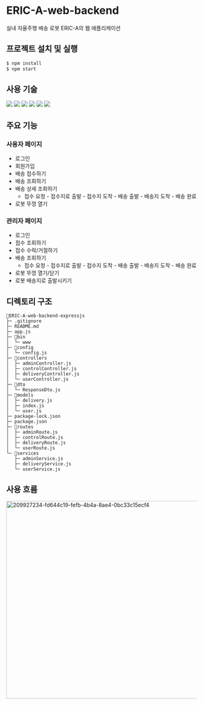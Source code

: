 # ERIC-A-web-backend

실내 자율주행 배송 로봇 ERIC-A의 웹 애플리케이션

## 프로젝트 설치 및 실행

```bash
$ npm install
$ npm start

```


## 사용 기술

<img src="https://img.shields.io/badge/Node.js-339933?style=for-the-badge&logo=Node.js&logoColor=white"> <img src="https://img.shields.io/badge/Express-000000?style=for-the-badge&logo=Express&logoColor=white">
<img src="https://img.shields.io/badge/MySQL-4479A1?style=for-the-badge&logo=MySQL&logoColor=white">
<img src="https://img.shields.io/badge/sequelize-52B0E7?style=for-the-badge&logo=sequelize&logoColor=white">
<img src="https://img.shields.io/badge/amazonec2-FF9900?style=for-the-badge&logo=amazonec2&logoColor=white">
<img src="https://img.shields.io/badge/amazonrds-527FFF?style=for-the-badge&logo=amazonrds&logoColor=white">

## 주요 기능

### 사용자 페이지

- 로그인
- 회원가입
- 배송 접수하기
- 배송 조회하기
- 배송 상세 조회하기
  - 접수 요청 - 접수지로 출발 - 접수지 도착 - 배송 출발 - 배송지 도착 - 배송 완료
- 로봇 뚜껑 열기

### 관리자 페이지
- 로그인
- 접수 조회하기
- 접수 수락/거절하기
- 배송 조회하기
  - 접수 요청 - 접수지로 출발 - 접수지 도착 - 배송 출발 - 배송지 도착 - 배송 완료
- 로봇 뚜껑 열기/닫기
- 로봇 배송지로 출발시키기

## 디렉토리 구조

```
📂ERIC-A-web-backend-expressjs
├─ .gitignore
├─ README.md
├─ app.js
├─ 📂bin
│  └─ www
├─ 📂config
│  └─ config.js
├─ 📂controllers
│  ├─ adminController.js
│  ├─ controlController.js
│  ├─ deliveryController.js
│  └─ userController.js
├─ 📂dto
│  └─ ResponseDto.js
├─ 📂models
│  ├─ delivery.js
│  ├─ index.js
│  └─ user.js
├─ package-lock.json
├─ package.json
├─ 📂routes
│  ├─ adminRoute.js
│  ├─ controlRoute.js
│  ├─ deliveryRoute.js
│  └─ userRoute.js
└─ 📂services
   ├─ adminService.js
   ├─ deliveryService.js
   └─ userService.js
```

## 사용 흐름

<img width="523" alt="209927234-fd644c19-fefb-4b4a-8ae4-0bc33c15ecf4" src="https://user-images.githubusercontent.com/68257716/235360686-be5867cc-4d57-4346-bca0-ed8e4ca78df8.png">
